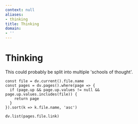 ```yaml
---
context: null
aliases:
- thinking
title: Thinking
domain:
- ''
---
```


# Thinking

This could probably be split into multiple 'schools of thought'.

```dataviewjs
const file = dv.current().file.name
const pages = dv.pages().where(page => {
  if (page.up && page.up.values != null && page.up.values.includes(file)) {
    return page
  }
}).sort(k => k.file.name, 'asc')

dv.list(pages.file.link)
```
